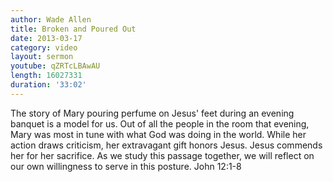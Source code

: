 ```yaml
--- 
author: Wade Allen 
title: Broken and Poured Out 
date: 2013-03-17 
category: video
layout: sermon
youtube: qZRTcLBAwAU
length: 16027331
duration: '33:02'
---
```


The story of Mary pouring perfume on Jesus' feet during an evening banquet is a model for us. Out of all the people in the room that evening, Mary was most in tune with what God was doing in the world. While her action draws criticism, her extravagant gift honors Jesus. Jesus commends her for her sacrifice. As we study this passage together, we will reflect on our own willingness to serve in this posture. John 12:1-8